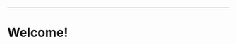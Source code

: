 
---
# Welcome!
<!---**[Materials](materials.md)** *(Update!!!)*

**[Assignments](assignments.md)** (will be soon)

**[Events](events.md)** (will be soon)

<!---
[Link](smth.md) to the demo page with examples
-->
